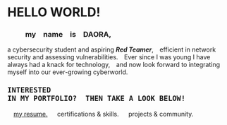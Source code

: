 # HELLO WORLD!
### &emsp; &emsp; my&emsp;name&emsp;is&emsp;DAORA,
a cybersecurity student and aspiring ***Red Teamer***,&emsp;efficient in network security and assessing vulnerabilities.&emsp;Ever since I was young I have always had a knack for technology,&emsp;and now look forward to integrating myself into our ever-growing cyberworld.

### <pre>INTERESTED IN MY PORTFOLIO? &emsp;THEN TAKE A LOOK BELOW!</pre>
&emsp;[my resume.](https://github.com/zaunite/portfolio/blob/e27dd523a2339f8eb79b49d92c45e6e419fccc58/RESUME.pdf) &emsp; certifications & skills. &emsp; projects & community.
